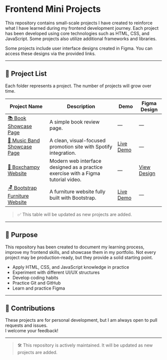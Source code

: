 # Frontend Mini Projects

This repository contains small-scale projects I have created to reinforce what I have learned during my frontend development journey. Each project has been developed using core technologies such as HTML, CSS, and JavaScript. Some projects also utilize additional frameworks and libraries.

Some projects include user interface designs created in Figma. You can access these designs via the provided links.

---

## 📂 Project List

Each folder represents a project. The number of projects will grow over time.

| Project Name | Description | Demo | Figma Design |
|-------------|-------------|------|--------------|
| [📚 Book Showcase Page](./kitap-tanitim-sayfasi) | A simple book review page. | — | — |
| [🎸 Music Band Showcase Page](./muzik-grubu-tanitim-sayfasi) | A clean, visual-focused promotion site with Spotify integration. | [Live Demo](https://tugce.42web.io) | — |
| [🥊 Boxchampy Website](./boxchampy-websitesi) | Modern web interface designed as a practice exercise with a Figma tutorial video. | — | [View Design](https://www.figma.com/community/file/1519362285643212664/boxchampy) |
| [🪑 Bootstrap Furniture Website](./bootstrap-mobilya-websitesi) | A furniture website fully built with Bootstrap. | [Live Demo](https://my-site.is-best.net) | — |

> ✅ This table will be updated as new projects are added.

---

## 🎯 Purpose

This repository has been created to document my learning process, improve my frontend skills, and showcase them in my portfolio. Not every project may be production-ready, but they provide a solid starting point.

- Apply HTML, CSS, and JavaScript knowledge in practice  
- Experiment with different UI/UX structures  
- Develop coding habits  
- Practice Git and GitHub  
- Learn and practice Figma  

---

## 🙌 Contributions

These projects are for personal development, but I am always open to pull requests and issues.  
I welcome your feedback!

---

> 🛠️ This repository is actively maintained. It will be updated as new projects are added.
